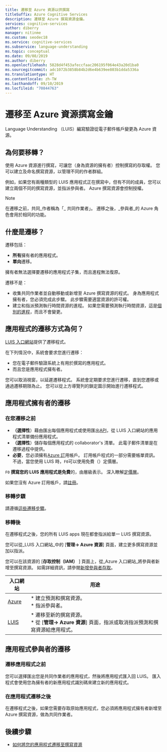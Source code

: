 ```yaml
---
title: 遷移至 Azure 資源以供撰寫
titleSuffix: Azure Cognitive Services
description: 遷移至 Azure 撰寫資源金鑰。
services: cognitive-services
author: diberry
manager: nitinme
ms.custom: seodec18
ms.service: cognitive-services
ms.subservice: language-understanding
ms.topic: conceptual
ms.date: 09/08/2019
ms.author: diberry
ms.openlocfilehash: 5828d4f453afeccfaac206195f064e43a20d1ba0
ms.sourcegitcommit: adc1072b3858b84b2d6e4b639ee803b1dda5336a
ms.translationtype: HT
ms.contentlocale: zh-TW
ms.lasthandoff: 09/10/2019
ms.locfileid: "70844763"
---
```

# <a name="migrate-to-an-azure-resource-authoring-key"></a>遷移至 Azure 資源撰寫金鑰

Language Understanding （LUIS）編寫驗證從電子郵件帳戶變更為 Azure 資源。 

## <a name="why-migrate"></a>為何要移轉？

使用 Azure 資源進行撰寫，可讓您（身為資源的擁有者）控制撰寫的存取權。 您可以建立及命名撰寫資源，以管理不同的作者群組。 

例如，如果您有兩種類型的 LUIS 應用程式正在撰寫中，但有不同的成員，您可以建立兩個不同的撰寫資源，並指派參與者。 Azure 撰寫資源會控制授權。 

> [!Note]
> 在遷移之前，共同_作者稱為「_ 共同作業者」。 遷移之後，_參與者_的 Azure 角色會用於相同的功能。

## <a name="what-is-migrating"></a>什麼是遷移？

遷移包括：

* **所有**擁有者的應用程式。
* **單向**遷移。

擁有者無法選擇要遷移的應用程式子集，而且進程無法復原。 

遷移不是： 

* 收集共同作業者並自動移動或新增至 Azure 撰寫資源的程式。 身為應用程式擁有者，您必須完成此步驟。 此步驟需要適當資源的許可權。
* 建立和指派預測執行時間資源的進程。 如果您需要預測執行時間資源，這是[個別的進程](luis-how-to-azure-subscription.md#create-resources-in-the-azure-portal)，而且不會變更。 

## <a name="how-are-the-apps-migrating"></a>應用程式的遷移方式為何？

[LUIS 入口網站](https://www.luis.ai)提供了遷移程式。 

在下列情況中，系統會要求您進行遷移：

* 您在電子郵件驗證系統上有用於撰寫的應用程式。
* 而且您是應用程式擁有者。 

您可以取消視窗，以延遲遷移程式。 系統會定期要求您進行遷移，直到您遷移或通過遷移期限為止。 您可以從上方導覽列的鎖定圖示開始進行遷移程式。

## <a name="migration-for-the-app-owner"></a>應用程式擁有者的遷移

### <a name="before-you-migrate"></a>在您遷移之前

* **（選擇性**）藉由匯出每個應用程式或使用匯出[API](https://westus.dev.cognitive.microsoft.com/docs/services/5890b47c39e2bb17b84a55ff/operations/5890b47c39e2bb052c5b9c40)，從 LUIS 入口網站的應用程式清單備份應用程式。
* **（選擇性**）儲存每個應用程式的 collaborator's 清單。 此電子郵件清單是在遷移過程中提供。
* **必要**，您必須擁有[Azure 訂](https://azure.microsoft.com/free/)用帳戶。 訂用帳戶程式的一部分需要帳單資訊。 不過，當您使用 LUIS 時，`F0`可以使用免費（）定價層。 

`F0` **撰寫您的 LUIS 應用程式是免費**的，由層級表示。 深入瞭解[定價層](luis-boundaries.md#key-limits)。

如果您沒有 Azure 訂用帳戶，請[註冊](https://azure.microsoft.com/free/)。 

### <a name="migration-steps"></a>移轉步驟

請遵循[這些遷移步驟](luis-migration-authoring-steps.md)。

### <a name="after-you-migrate"></a>移轉後 

在遷移程式之後，您的所有 LUIS apps 現在都會指派給單一 LUIS 撰寫資源。

您可以從_LUIS 入口網站_中的 [**管理-> Azure 資源**] 頁面，建立更多撰寫資源並加以指派。 

您可以在該資源的 [**存取控制（IAM）** ] 頁面上，從_Azure 入口網站_將參與者新增至撰寫資源。 如需詳細資訊，請參閱[新增參與者存取](luis-migration-authoring-steps.md#after-the-migration-process-add-contributors-to-your-authoring-resource)。

|入口網站|用途|
|--|--|
|[Azure](https://azure.microsoft.com/free/)|* 建立預測和撰寫資源。<br>* 指派參與者。|
|[LUIS](https://www.luis.ai)|* 遷移至新的撰寫資源。<br>* 從 [**管理-> Azure 資源**] 頁面，指派或取消指派預測和撰寫資源給應用程式。| 

## <a name="migration-for-the-app-contributor"></a>應用程式參與者的遷移

### <a name="before-the-app-is-migrated"></a>遷移應用程式之前

您可以選擇匯出您是共同作業者的應用程式，然後將應用程式匯入回 LUIS。 匯入程式會使用您為擁有者的新應用程式識別碼來建立新的應用程式。

### <a name="after-the-app-is-migrated"></a>在應用程式遷移之後

在遷移程式之後，如果您需要存取原始應用程式，您必須將應用程式擁有者新增至 Azure 撰寫資源，做為共同作業者。  

## <a name="next-steps"></a>後續步驟

* [如何將您的應用程式遷移至撰寫資源](luis-migration-authoring-steps.md)